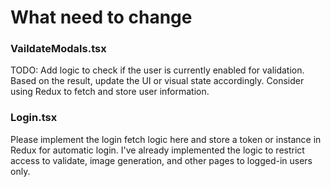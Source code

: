 # What need to change 
### VaildateModals.tsx
TODO: Add logic to check if the user is currently enabled for validation.
Based on the result, update the UI or visual state accordingly.
Consider using Redux to fetch and store user information.

### Login.tsx
Please implement the login fetch logic here and store a token or instance in Redux for automatic login. I've already implemented the logic to restrict access to validate, image generation, and other pages to logged-in users only.
